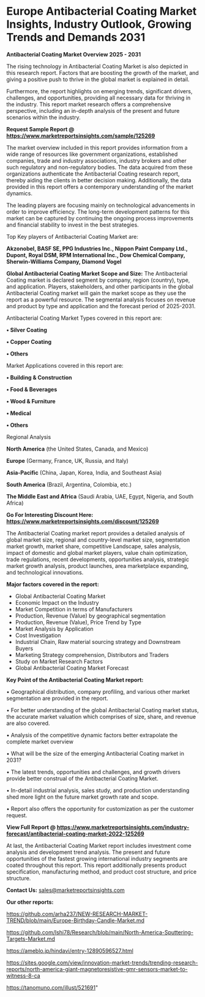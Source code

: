 # Europe Antibacterial Coating Market Insights, Industry Outlook, Growing Trends and Demands 2031

<Strong> Antibacterial Coating Market Overview 2025 - 2031</strong>

The rising technology in Antibacterial Coating Market is also depicted in this research report. Factors that are boosting the growth of the market, and giving a positive push to thrive in the global market is explained in detail.

Furthermore, the report highlights on emerging trends, significant drivers, challenges, and opportunities, providing all necessary data for thriving in the industry. This report market research offers a comprehensive perspective, including an in-depth analysis of the present and future scenarios within the industry.

<strong>Request Sample Report @ <a href=https://www.marketreportsinsights.com/sample/125269>https://www.marketreportsinsights.com/sample/125269</a></strong>

The market overview included in this report provides information from a wide range of resources like government organizations, established companies, trade and industry associations, industry brokers and other such regulatory and non-regulatory bodies. The data acquired from these organizations authenticate the Antibacterial Coating research report, thereby aiding the clients in better decision making. Additionally, the data provided in this report offers a contemporary understanding of the market dynamics.

The leading players are focusing mainly on technological advancements in order to improve efficiency. The long-term development patterns for this market can be captured by continuing the ongoing process improvements and financial stability to invest in the best strategies.

Top Key players of Antibacterial Coating Market are:

<strong>Akzonobel, BASF SE, PPG Industries Inc., Nippon Paint Company Ltd., Dupont, Royal DSM, RPM International Inc., Dow Chemical Company, Sherwin-Williams Company, Diamond Vogel</strong>

<strong><b>Global Antibacterial Coating Market Scope and Size:</b></strong>
The Antibacterial Coating market is declared segment by company, region (country), type, and application. Players, stakeholders, and other participants in the global Antibacterial Coating market will gain the market scope as they use the report as a powerful resource. The segmental analysis focuses on revenue and product by type and application and the forecast period of 2025-2031.

Antibacterial Coating Market Types covered in this report are:

<strong>• Silver Coating

• Copper Coating

• Others</strong>

Market Applications covered in this report are:

<strong>• Building & Construction

• Food & Beverages

• Wood & Furniture

• Medical

• Others</strong> 

Regional Analysis

<strong>North America</strong> (the United States, Canada, and Mexico)

<strong>Europe</strong> (Germany, France, UK, Russia, and Italy)

<strong>Asia-Pacific</strong> (China, Japan, Korea, India, and Southeast Asia)

<strong>South America</strong> (Brazil, Argentina, Colombia, etc.)

<strong>The Middle East and Africa</strong> (Saudi Arabia, UAE, Egypt, Nigeria, and South Africa)

<strong>Go For Interesting Discount Here: <a href=https://www.marketreportsinsights.com/discount/125269>https://www.marketreportsinsights.com/discount/125269</a></strong>

The Antibacterial Coating market report provides a detailed analysis of global market size, regional and country-level market size, segmentation market growth, market share, competitive Landscape, sales analysis, impact of domestic and global market players, value chain optimization, trade regulations, recent developments, opportunities analysis, strategic market growth analysis, product launches, area marketplace expanding, and technological innovations.

<strong><b>Major factors covered in the report:</b></strong>
<ul>
  <li>Global Antibacterial Coating Market </li>
  <li>Economic Impact on the Industry</li>
  <li>Market Competition in terms of Manufacturers</li>
  <li>Production, Revenue (Value) by geographical segmentation</li>
  <li>Production, Revenue (Value), Price Trend by Type</li>
  <li>Market Analysis by Application</li>
  <li>Cost Investigation</li>
  <li>Industrial Chain, Raw material sourcing strategy and Downstream Buyers</li>
  <li>Marketing Strategy comprehension, Distributors and Traders</li>
  <li>Study on Market Research Factors</li>
  <li>Global Antibacterial Coating Market Forecast</li>
</ul>

<strong><b>Key Point of the Antibacterial Coating Market report:</b></strong>

• Geographical distribution, company profiling, and various other market segmentation are provided in the report.

• For better understanding of the global Antibacterial Coating market status, the accurate market valuation which comprises of size, share, and revenue are also covered.

• Analysis of the competitive dynamic factors better extrapolate the complete market overview

• What will be the size of the emerging Antibacterial Coating market in 2031?

• The latest trends, opportunities and challenges, and growth drivers provide better construal of the Antibacterial Coating Market.

• In-detail industrial analysis, sales study, and production understanding shed more light on the future market growth rate and scope.

• Report also offers the opportunity for customization as per the customer request.

<strong><b>View Full Report @ <a href=https://www.marketreportsinsights.com/industry-forecast/antibacterial-coating-market-2022-125269>https://www.marketreportsinsights.com/industry-forecast/antibacterial-coating-market-2022-125269</a></b></strong>


At last, the Antibacterial Coating Market report includes investment come analysis and development trend analysis. The present and future opportunities of the fastest growing international industry segments are coated throughout this report. This report additionally presents product specification, manufacturing method, and product cost structure, and price structure.

<strong>Contact Us:</strong>
sales@marketreportsinsights.com

<strong>Our other reports:</strong>

<a href=https://github.com/arha237/NEW-RESEARCH-MARKET-TREND/blob/main/Europe-Birthday-Candle-Market.md>https://github.com/arha237/NEW-RESEARCH-MARKET-TREND/blob/main/Europe-Birthday-Candle-Market.md</a>

<a href=https://github.com/Ishi78/Research/blob/main/North-America-Sputtering-Targets-Market.md>https://github.com/Ishi78/Research/blob/main/North-America-Sputtering-Targets-Market.md</a>

<a href=https://ameblo.jp/hindavi/entry-12890596527.html>https://ameblo.jp/hindavi/entry-12890596527.html</a>

<a href=https://sites.google.com/view/innovation-market-trends/trending-research-reports/north-america-giant-magnetoresistive-gmr-sensors-market-to-witness-8-ca>https://sites.google.com/view/innovation-market-trends/trending-research-reports/north-america-giant-magnetoresistive-gmr-sensors-market-to-witness-8-ca</a>

<a href=https://tanomuno.com/illust/521691>https://tanomuno.com/illust/521691</a>"
